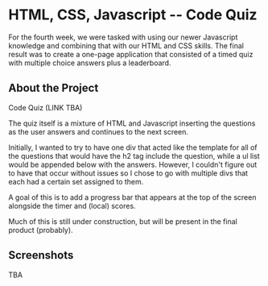 # HTML, CSS, Javascript -- Code Quiz

For the fourth week, we were tasked with using our newer Javascript knowledge and combining that with our HTML and CSS skills. The final result was to create a one-page application that consisted of a timed quiz with multiple choice answers plus a leaderboard.

## About the Project

Code Quiz (LINK TBA)

The quiz itself is a mixture of HTML and Javascript inserting the questions as the user answers and continues to the next screen.

Initially, I wanted to try to have one div that acted like the template for all of the questions that would have the h2 tag include the question, while a ul list would be appended below with the answers. However, I couldn't figure out to have that occur without issues so I chose to go with multiple divs that each had a certain set assigned to them.

A goal of this is to add a progress bar that appears at the top of the screen alongside the timer and (local) scores.

Much of this is still under construction, but will be present in the final product (probably).

## Screenshots

TBA